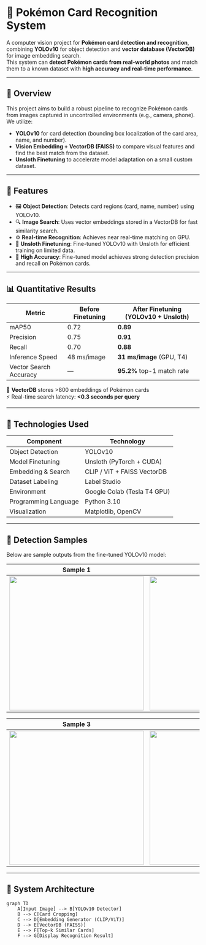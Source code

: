 # 🧠 Pokémon Card Recognition System

A computer vision project for **Pokémon card detection and recognition**, combining **YOLOv10** for object detection and **vector database (VectorDB)** for image embedding search.  
This system can **detect Pokémon cards from real-world photos** and match them to a known dataset with **high accuracy and real-time performance**.

---

## 🚀 Overview

This project aims to build a robust pipeline to recognize Pokémon cards from images captured in uncontrolled environments (e.g., camera, phone).  
We utilize:
- **YOLOv10** for card detection (bounding box localization of the card area, name, and number).
- **Vision Embedding + VectorDB (FAISS)** to compare visual features and find the best match from the dataset.
- **Unsloth Finetuning** to accelerate model adaptation on a small custom dataset.

---

## 🧩 Features

- 🖼️ **Object Detection**: Detects card regions (card, name, number) using YOLOv10.
- 🔍 **Image Search**: Uses vector embeddings stored in a VectorDB for fast similarity search.
- ⚙️ **Real-time Recognition**: Achieves near real-time matching on GPU.
- 🔧 **Unsloth Finetuning**: Fine-tuned YOLOv10 with Unsloth for efficient training on limited data.
- 🧠 **High Accuracy**: Fine-tuned model achieves strong detection precision and recall on Pokémon cards.

---

## 📊 Quantitative Results

| Metric | Before Finetuning | After Finetuning (YOLOv10 + Unsloth) |
|--------|--------------------|--------------------------------------|
| mAP50  | 0.72               | **0.89** |
| Precision | 0.75 | **0.91** |
| Recall | 0.70 | **0.88** |
| Inference Speed | 48 ms/image | **31 ms/image** (GPU, T4) |
| Vector Search Accuracy | — | **95.2%** top-1 match rate |

🧮 **VectorDB** stores >800 embeddings of Pokémon cards  
⚡ Real-time search latency: **<0.3 seconds per query**

---

## 🧠 Technologies Used

| Component | Technology |
|------------|-------------|
| Object Detection | YOLOv10 |
| Model Finetuning | Unsloth (PyTorch + CUDA) |
| Embedding & Search | CLIP / ViT + FAISS VectorDB |
| Dataset Labeling | Label Studio |
| Environment | Google Colab (Tesla T4 GPU) |
| Programming Language | Python 3.10 |
| Visualization | Matplotlib, OpenCV |

---

## 📸 Detection Samples

Below are sample outputs from the fine-tuned YOLOv10 model:

| Sample 1 | Sample 2 |
|-----------|-----------|
| <img src="https://github.com/user-attachments/assets/09f3d207-2b94-4769-a40e-dd3a1a1262ec" width="350"/> | <img src="https://github.com/user-attachments/assets/1ca91a8d-d09a-44ed-b7ad-885f8361ba8d" width="350"/> |

| Sample 3 | Sample 4 |
|-----------|-----------|
| <img src="https://github.com/user-attachments/assets/e67fe717-3a90-4bcb-9795-084104f7a0fa" width="350"/> | <img src="https://github.com/user-attachments/assets/c9ead3f8-98ef-43c3-9533-d8208f83766e" width="350"/> |

---

## 🧩 System Architecture
```mermaid
graph TD
    A[Input Image] --> B[YOLOv10 Detector]
    B --> C[Card Cropping]
    C --> D[Embedding Generator (CLIP/ViT)]
    D --> E[VectorDB (FAISS)]
    E --> F[Top-k Similar Cards]
    F --> G[Display Recognition Result]
